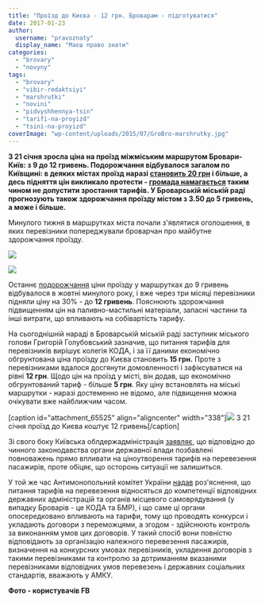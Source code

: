 ```yaml
---
title: "Проїзд до Києва - 12 грн. Броварам - підготуватися"
date: 2017-01-23
author: 
  username: "pravoznaty"
  display_name: "Маєш право знати"
categories: 
  - "brovary"
  - "novyny"
tags: 
  - "brovary"
  - "vibir-redaktsiyi"
  - "marshrutki"
  - "novini"
  - "pidvyshhennya-tsin"
  - "tarifi-na-proyizd"
  - "tsini-na-proyizd"
coverImage: "wp-content/uploads/2015/07/GroBro-marshrutky.jpg"
---
```


**З 21 січня зросла ціна на проїзд міжміським маршрутом Бровари-Київ: з 9 до 12 гривень. Подорожчання відбувалося загалом по Київщині: в деяких містах проїзд наразі [становить 20 грн](https://bigkiev.com.ua/content/proezd-v-prigorodnyh-marshrutkah-podorozhal-do-20-griven) і більше, а десь підняття цін викликало протести - [громада намагається](https://www.facebook.com/trypilskiikrai/videos/597887127076758/?pnref=story) таким чином не допустити зростання тарифів. У Броварській міській раді прогнозують також здорожчання проїзду містом з 3.50 до 5 гривень, а може і більше.**

Минулого тижня в маршрутках міста почали з'являтися оголошення, в яких перевізники попереджували броварчан про майбутне здорожчання проїзду.

[![](https://mpz.brovary.org/wp-content/uploads/2017/01/15978045_10211583890134008_5507108044773973122_n.jpg)](https://mpz.brovary.org/wp-content/uploads/2017/01/15978045_10211583890134008_5507108044773973122_n.jpg)

[![](https://mpz.brovary.org/wp-content/uploads/2017/01/16117815_1243915919020372_1085890648_n.jpg)](https://mpz.brovary.org/wp-content/uploads/2017/01/16117815_1243915919020372_1085890648_n.jpg)

Останнє [подорожчання](https://mpz.brovary.org/9-grn-za-proyizd-u-marshrutkah-kyyiv-brovary-chergove-zdorozhchannya-proyizdu/) ціни проїзду у маршрутках до 9 гривень відбувалося в жовтні минулого року, і вже через три місяці перевізники підняли ціну на 30% - до **12 гривень**. Пояснюють здорожчання підвищенням цін на паливно-мастильні матеріали, запасні частини та інші витрати, що впливають на собівартість тарифу.

На сьогоднішній нараді в Броварській міській раді заступник міського голови Григорій Голубовський зазначив, що питання тарифів для перевізників вирішує колегія КОДА, і за її даними економічно обгрунтована ціна проїзду до Києва становить **15 грн.** Проте з перевізниками вдалося досгянути домовленності і зафіксуватися на рівні **12 грн**. Щодо цін на проїзд у місті, він додав, що економічно обгрунтований тариф - більше **5 грн**. Яку ціну встановлять на міські маршрутки - наразі достеменно не відомо, але підвищення можна очікувати вже найближчим часом.

\[caption id="attachment\_65525" align="aligncenter" width="338"\][![](https://mpz.brovary.org/wp-content/uploads/2017/01/16178740_10211622085248862_333809557241591649_o.jpg)](https://mpz.brovary.org/wp-content/uploads/2017/01/16178740_10211622085248862_333809557241591649_o.jpg) З 21 січня проїзд до Києва коштує 12 гривень\[/caption\]

Зі свого боку Київська облдержадміністрація [заявляє](https://koda.gov.ua/news/pereviznikiv-kiivshhini-zmusyat-obgru/), що відповідно до чинного законодавства органи державної влади позбавлені повноважень прямо впливати на ціноутворення тарифів на перевезення пасажирів, проте обіцяє, що осторонь ситуації не залишиться.

У той же час Антимонопольний комітет України [надав](https://www.amc.gov.ua/amku/control/main/uk/publish/article/132816) роз'яснення, що питання тарифів на перевезення відносяться до компетенції відповідних державних адміністрацій та органів місцевого самоврядування (у випадку Броварів - це КОДА та БМР), і що саме ці органи опосередковано впливають на тарифи, тому що проводять конкурси і укладають договори з переможцями, а згодом - здійснюють контроль за виконанням умов цих договорів. У такий спосіб вони повністю відповідають за організацію належного перевезення пасажирів, визначення на конкурсних умовах перевізників, укладення договорів з такими перевізниками та контролю за дотриманням вказаними перевізниками відповідних умов перевезень і державних соціальних стандартів, вважають у АМКУ.

**Фото - користувачів FB**
